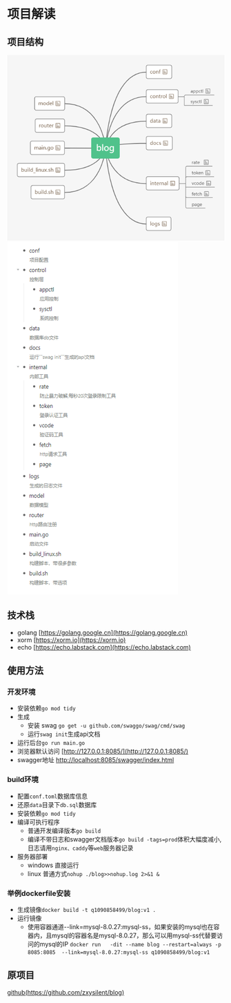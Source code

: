 # 项目解读

## 项目结构
![image](./data/imgs/construct.png)
![image](./data/imgs/construct2.png)


## 技术栈
- golang [https://golang.google.cn](https://golang.google.cn)
- xorm [https://xorm.io](https://xorm.io)
- echo [https://echo.labstack.com](https://echo.labstack.com)

## 使用方法
### 开发环境
- 安装依赖```go mod tidy```
- 生成   
    - 安装 swag ```go get -u github.com/swaggo/swag/cmd/swag```
    - 运行```swag init```生成api文档
- 运行后台```go run main.go```
- 浏览器默认访问 [http://127.0.0.1:8085/](http://127.0.0.1:8085/)
- swagger地址 [http://localhost:8085/swagger/index.html](http://localhost:8085/swagger/index.html)
  
  
### build环境
- 配置```conf.toml```数据库信息
- 还原```data```目录下```db.sql```数据库
- 安装依赖```go mod tidy```
- 编译可执行程序 
    - 普通开发编译版本```go build```
    - 编译不带日志和swagger文档版本```go build -tags=prod```体积大幅度减小,日志请用```nginx、caddy```等```web```服务器记录
- 服务器部署
    - windows 直接运行
    - linux 普通方式```nohup ./blog>>nohup.log 2>&1 &```

### 举例dockerfile安装
- 生成镜像```docker build -t q1090858499/blog:v1 .```  
- 运行镜像
  - 使用容器通道--link=mysql-8.0.27:mysql-ss，如果安装的mysql也在容器内，且mysql的容器名是mysql-8.0.27，那么可以用mysql-ss代替要访问的mysql的IP
  ```docker run   -dit --name blog --restart=always -p 8085:8085  --link=mysql-8.0.27:mysql-ss q1090858499/blog:v1```

## 原项目
  [github(https://github.com/zxysilent/blog)](https://github.com/zxysilent/blog)